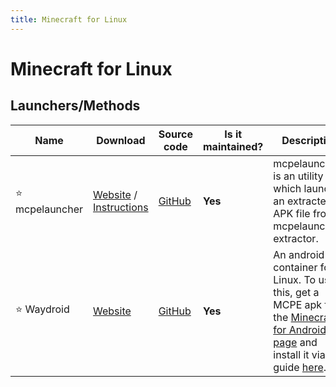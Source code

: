 ```yaml
---
title: Minecraft for Linux
---
```


# Minecraft for Linux

## Launchers/Methods

Name | Download | Source code | Is it maintained? | Description
------ | ------ | ------ | ------| ------
⭐ mcpelauncher | [Website](https://github.com/kroesufos/noauth-builder/releases/latest) / [Instructions](https://pastebin.com/iKtzK1Hw) | [GitHub](https://github.com/minecraft-linux/mcpelauncher-manifest) | **Yes** | mcpelauncher is an utility which launchs an extracted APK file from mcpelauncher-extractor.
⭐ Waydroid | [Website](https://docs.waydro.id/usage/install-on-desktops) | [GitHub](https://github.com/waydroid/waydroid) | **Yes** | An android container for Linux. To use this, get a MCPE apk from the [Minecraft for Android page](https://openm.tech/android/minecraft-for-android) and install it via the guide [here](https://docs.waydro.id/usage/install-and-run-android-applications).
